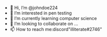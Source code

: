 - 👋 Hi, I’m @johndoe224
- 👀 I’m interested in pen testing
- 🌱 I’m currently learning computer science
- 💞️ I’m looking to collaborate on ...
- 📫 How to reach me:discord"illiterate#2746"

<!---
johndoe224/johndoe224 is a ✨ special ✨ repository because its `README.md` (this file) appears on your GitHub profile.
You can click the Preview link to take a look at your changes.
--->
